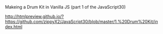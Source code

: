 Makeing a Drum Kit in Vanilla JS (part 1 of the JavaScript30)

http://htmlpreview.github.io/?https://github.com/zippyX2/JavaScript30/blob/master/1.%20Drum%20Kit/index.html

